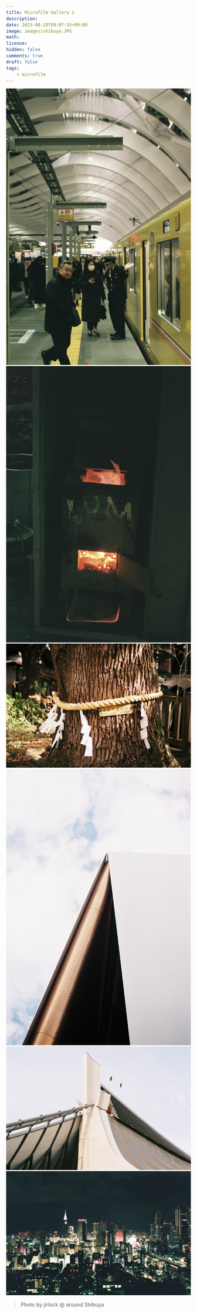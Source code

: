 ```yaml
---
title: Microfilm Gallery 2
description: 
date: 2023-08-28T09:07:55+09:00
image: images/shibuya.JPG
math: 
license: 
hidden: false
comments: true
draft: false
tags: 
    - microfilm
---
```


![platform](images/shibuya.JPG) ![fire](images/shibuya2.JPG) ![protection](images/nogizaka.JPG) ![sharpness](images/omotesando.JPG) ![gym](images/yoyogi.JPG) ![shinjuku](images/shinjuku.JPG)

> Photo by jirlock @ around Shibuya